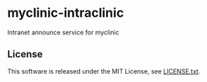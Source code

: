 # myclinic-intraclinic

Intranet announce service for myclinic

## License
This software is released under the MIT License, see [LICENSE.txt](LICENSE.txt).
